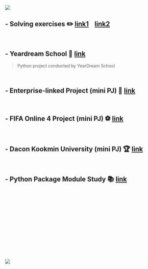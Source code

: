 <img src="https://capsule-render.vercel.app/api?type=cylinder&color=4169E1&height=100&section=header&text=Python&animation=twinkling&fontSize=60&fontColor=FFFAFA&" />

<br>

## - Solving exercises ✏️ [link1](https://github.com/Kim-SeongSu/coding_practice)ㅤ[link2](https://github.com/Kim-SeongSu/Self-study_and_Review/tree/main/Baekjoon)
<br>

## - Yeardream School 🏫 [link](https://github.com/Kim-SeongSu/Yeardream_School)
>Python project conducted by YearDream School
<br>

## - Enterprise-linked Project (mini PJ) 🏢 [link](https://github.com/Kim-SeongSu/Enterprise-linked_Project)
<br>

## - FIFA Online 4 Project (mini PJ) ⚽ [link](https://github.com/Kim-SeongSu/FIFA_Project_Personal)
<br>

## - Dacon Kookmin University (mini PJ) 🏆 [link](https://github.com/Kim-SeongSu/Dacon_Kookmin_University)
<br>

## - Python Package Module Study 📚 [link](https://github.com/Kim-SeongSu/Self-study_and_Review/tree/main/Python/Package_Module)
<br>
<br>
<br>
<br>
<br>
<br>
<br>
<br>
<br>
<br>
<br>
<br>
<br>
<img src="https://capsule-render.vercel.app/api?type=waving&color=4169E1&height=70&section=footer"/>


<!--
깃허브 꾸미기 참고 링크
https://hulrud.tistory.com/3

배너 꾸미기
https://github.com/kyechan99/capsule-render?tab=readme-ov-file

색상 표 링크
https://m.blog.naver.com/hellonami/30189427178

이모지
https://security-nanglam.tistory.com/491
-->
